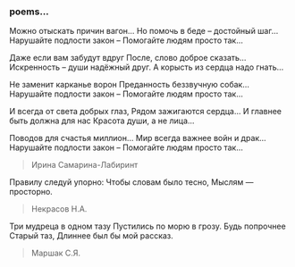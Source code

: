 ### poems...

Можно отыскать причин вагон…
Но помочь в беде – достойный шаг…
Нарушайте подлости закон –
Помогайте людям просто так…

Даже если вам забудут вдруг
После, слово доброе сказать…
Искренность – души надёжный друг.
А корысть из сердца надо гнать…

Не заменит карканье ворон
Преданность беззвучную собак…
Нарушайте подлости закон –
Помогайте людям просто так…

И всегда от света добрых глаз,
Рядом зажигаются сердца…
И главнее быть должна для нас
Красота души, а не лица…

Поводов для счастья миллион…
Мир всегда важнее войн и драк…
Нарушайте подлости закон –
Помогайте людям просто так…

> Ирина Самарина-Лабиринт



Правилу следуй упорно:
Чтобы словам было тесно,
Мыслям — просторно.

> Некрасов Н.А.



Три мудреца в одном тазу
Пустились по морю в грозу.
Будь попрочнее
Старый таз,
Длиннее был бы мой рассказ.

> Маршак С.Я.
